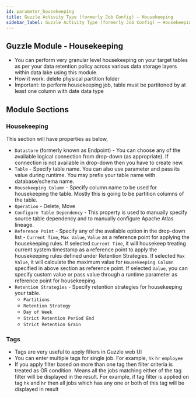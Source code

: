 ```yaml
---
id: parameter_housekeeping
title: Guzzle Activity Type (formerly Job Config) – Housekeeping
sidebar_label: Guzzle Activity Type (formerly Job Config) – Housekeeping
---
```



## Guzzle Module - Housekeeping

* You can perform very granular level housekeeping on your target tables as per your data retention policy across various data storage layers within data lake using this module.
* How it work: delete physical partition folder
* Important: to perform housekeeping job, table must be partitoned by at least one column with date data type

## Module Sections

### Housekeeping
This section will have properties as below,
- `Datastore` (formerly known as Endpoint) - You can choose any of the available logical connection from drop-down (as appropriate). If connection is not available in drop-down then you have to create new.
- `Table` - Specify table name. You can also use parameter and pass its value during runtime. You may prefix your table name with database/schema name.
- `Housekeeping Column` - Specify column name to be used for housekeeping the table. Mostly this is going to be partition columns of the table.
- `Operation` - Delete, Move
- `Configure Table Dependency` - This property is used to manually specify source table dependency and to manually configure Apache Atlas lineage.
- `Reference Point` - Specify any of the available option in the drop-down list - `Current Time`, `Max Value`, `Value` as a reference point for applying the housekeeping rules. If selected `Current Time`, it will housekeep treating current system timestamp as a reference point to apply the housekeeping rules defined under Retention Strategies. If selected `Max Value`, it will calculate the maximum value for `Housekeeping Column` specified in above section as reference point. If selected `Value`, you can specify custom value or pass value through a runtime parameter as reference point for housekeeping.
- `Retention Strategies` - Specify retention strategies for housekeeping your table.
   * `Partitions`
   * `Retention Strategy`
   * `Day of Week`
   * `Strict Retention Period End`
   * `Strict Retention Grain`

### Tags

* Tags are very useful to apply filters in Guzzle web UI
* You can enter multiple tags for single job. For example, `hk` `hr` `employee`
* If you apply filter based on more than one tag then filter criteria is treated as OR condition. Means all the jobs matching either of the tag filter will be displayed in the result. For example, if tag filter is applied on tag `hk` and `hr` then all jobs which has any one or both of this tag will be displayed in result
